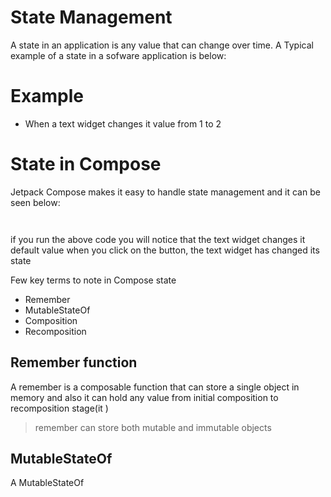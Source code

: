 # State Management
A state in an application is any value that can change over time. 
A Typical example of a state in a sofware application is below:

# Example
- When a text widget changes it value from 1 to 2 

# State in Compose
Jetpack Compose makes it easy to handle state management and it can be seen below:

```


```

if you run the above code you will notice that the text widget changes it default value when you click on the button, the text widget has changed its state 
 
 Few key terms to note in Compose state
 - Remember
 - MutableStateOf
 - Composition
 - Recomposition

## Remember function 
A remember is a composable function that can store a single object in memory and also it can hold any value from initial composition to recomposition stage(it ) 
> remember can store both mutable and immutable objects

## MutableStateOf
 A MutableStateOf 